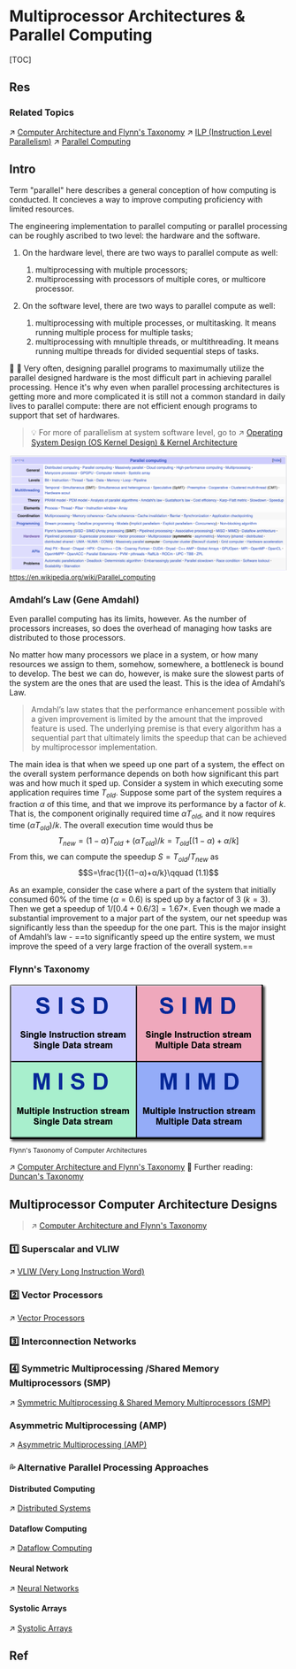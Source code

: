 # Multiprocessor Architectures & Parallel Computing

[TOC]



## Res
### Related Topics
↗ [Computer Architecture and Flynn's Taxonomy](../../../../📌%20Computer%20Organization%20&%20Architecture%20Basics/Computer%20Architecture%20and%20Flynn's%20Taxonomy.md)
↗ [ILP (Instruction Level Parallelism)](../../../../../../🛣️%20Program%20Execution%20&%20Compilation%20System/🧙🏿‍♀️%20Program%20Execution%20(Runtime)/Instruction%20Execution/ILP%20(Instruction%20Level%20Parallelism)/ILP%20(Instruction%20Level%20Parallelism).md)
↗ [Parallel Computing](../../../../../../../🧠%20Computing%20Methodologies/Parallel%20Computing/Parallel%20Computing.md)



## Intro
Term "parallel" here describes a general conception of how computing is conducted. It concieves a way to improve computing proficiency with limited resources.

The engineering implementation to parallel computing or parallel processing can be roughly ascribed to two level: the hardware and the software.
1. On the hardware level, there are two ways to parallel compute as well:
	1. multiprocessing with multiple processors;
	2. multiprocessing with processors of multiple cores, or multicore processor. 

2. On the software level, there are two ways to parallel compute as well:
	1. multiprocessing with multiple processes, or multitasking. It means running multiple process for multiple tasks;
	2. multiprocessing with mnultiple threads, or multithreading. It means running multipe threads for divided sequential steps of tasks.

🌻 🌻 Very often, designing parallel programs to maximumally utilize the parallel designed hardware is the most difficult part in achieving parallel processing. Hence it's why even when parallel processing architectures is getting more and more complicated it is still not a common standard in daily lives to parallel compute: there are not efficient enough programs to support that set of hardwares.

> 💡 For more of parallelism at system software level, go to ↗ [Operating System Design (OS Kernel Design) & Kernel Architecture](../../../../../Operating%20System%20&%20OS%20Kernel%20(Theory%20Part)/🦺%20Operating%20System%20Basics/Operating%20System%20Design%20(OS%20Kernel%20Design)%20&%20Kernel%20Architecture/Operating%20System%20Design%20(OS%20Kernel%20Design)%20&%20Kernel%20Architecture.md)

![](../../../../../../../../Assets/Pics/Screenshot%202024-03-17%20at%204.49.59%20PM.png)
<small>https://en.wikipedia.org/wiki/Parallel_computing</small>


### Amdahl’s Law (Gene Amdahl)
Even parallel computing has its limits, however. As the number of processors increases, so does the overhead of managing how tasks are distributed to those processors.

No matter how many processors we place in a system, or how many resources we assign to them, somehow, somewhere, a bottleneck is bound to develop. The best we can do, however, is make sure the slowest parts of the system are the ones that are used the least. This is the idea of Amdahl’s Law.

> Amdahl’s law states that the performance enhancement possible with a given improvement is limited by the amount that the improved feature is used. The underlying premise is that every algorithm has a sequential part that ultimately limits the speedup that can be achieved by multiprocessor implementation.

The main idea is that when we speed up one part of a system, the effect on the overall system performance depends on both how significant this part was and how much it sped up. Consider a system in which executing some application requires time $T_{old}$. Suppose some part of the system requires a fraction $\alpha$ of this time, and that we improve its performance by a factor of $k$. That is, the component originally required time $\alpha{T_{old}}$, and it now requires time $(\alpha{T_{old}})/k$. The overall execution time would thus be $$T_{new} = (1 − \alpha)T_{old} + (\alpha{T_{old}})/k =T_{old}[(1−\alpha)+\alpha/k]$$
From this, we can compute the speedup $S=T_{old} / T_{new}$ as $$S=\frac{1}{(1−α)+α/k}\qquad (1.1)$$

As an example, consider the case where a part of the system that initially consumed 60% of the time $(\alpha=0.6)$ is sped up by a factor of 3 $(k=3)$. Then we get a speedup of $1/[0.4 + 0.6/3] = 1.67×$. Even though we made a substantial improvement to a major part of the system, our net speedup was significantly less than the speedup for the one part. This is the major insight of Amdahl’s law - ==to significantly speed up the entire system, we must improve the speed of a very large fraction of the overall system.==


### Flynn's Taxonomy
![](../../../../../../../../Assets/Pics/Pasted%20image%2020230304154759.png)
<small>Flynn's Taxonomy of Computer Architectures</small>

↗ [Computer Architecture and Flynn's Taxonomy](../../../../📌%20Computer%20Organization%20&%20Architecture%20Basics/Computer%20Architecture%20and%20Flynn's%20Taxonomy.md)
🔗 Further reading: [Duncan's Taxonomy](https://en.wikipedia.org/wiki/Duncan%27s_taxonomy)



## Multiprocessor Computer Architecture Designs
> ↗ [Computer Architecture and Flynn's Taxonomy](../../../../📌%20Computer%20Organization%20&%20Architecture%20Basics/Computer%20Architecture%20and%20Flynn's%20Taxonomy.md)

### 1️⃣ Superscalar and VLIW
↗ [VLIW (Very Long Instruction Word)](../../../../Instruction%20Set%20Architecture%20(ISA)%20&%20Processor%20Architecture/VLIW%20(Very%20Long%20Instruction%20Word)/VLIW%20(Very%20Long%20Instruction%20Word).md)


### 2️⃣ Vector Processors
↗ [Vector Processors](Vector%20Processors/Vector%20Processors.md)


### 3️⃣ Interconnection Networks


### 4️⃣ Symmetric Multiprocessing /Shared Memory Multiprocessors (SMP)
↗ [Symmetric Multiprocessing & Shared Memory Multiprocessors (SMP)](Symmetric%20Multiprocessing%20&%20Shared%20Memory%20Multiprocessors%20(SMP)/Symmetric%20Multiprocessing%20&%20Shared%20Memory%20Multiprocessors%20(SMP).md)


### Asymmetric Multiprocessing (AMP)
↗ [Asymmetric Multiprocessing (AMP)](Asymmetric%20Multiprocessing%20(AMP).md)


### 💦 Alternative Parallel Processing Approaches
#### Distributed Computing
↗ [Distributed Systems](../../../../../../../Information%20Systems%20&%20System%20Architecture%20Design/🌌%20Distributed%20Systems/Distributed%20Systems.md)
#### Dataflow Computing
↗ [Dataflow Computing](📌%20Parallel%20Computing%20Alternative%20Modelings/Dataflow%20Computing.md)
#### Neural Network
↗ [Neural Networks](📌%20Parallel%20Computing%20Alternative%20Modelings/Neural%20Networks.md)
#### Systolic Arrays
↗ [Systolic Arrays](📌%20Parallel%20Computing%20Alternative%20Modelings/Systolic%20Arrays.md)



## Ref
[👍 Symmetric Multiprocessing (SMP) and Asymmetric Multiprocessing (AMP)]: https://www.acontis.com/en/symmetric-multiprocessing-and-asymmetric-multiprocessing.html

